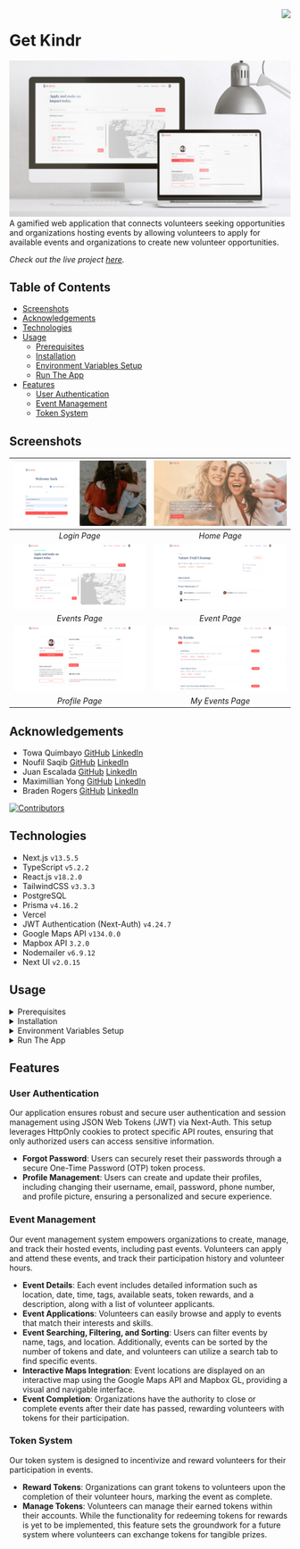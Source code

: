 <img align="right" src="https://visitor-badge.laobi.icu/badge?page_id=towaquimbayo.Get-Kindr" />

# Get Kindr

![Get-Kindr Thumbnail](screenshots/get-kindr-thumbnail.jpg)
A gamified web application that connects volunteers seeking opportunities and organizations hosting events by allowing volunteers to apply for available events and organizations to create new volunteer opportunities.

_Check out the live project [_here_](https://getkindr.com/)._

## Table of Contents

* [Screenshots](#screenshots)
* [Acknowledgements](#acknowledgements)
* [Technologies](#technologies)
* [Usage](#usage)
  * [Prerequisites](#prerequisites)
  * [Installation](#installation)
  * [Environment Variables Setup](#environment-variables-setup)
  * [Run The App](#run-the-app)
* [Features](#features)
  * [User Authentication](#user-authentication)
  * [Event Management](#event-management)
  * [Token System](#token-system)

## Screenshots

| ![Login Page](screenshots/login.png) | ![Home Page](screenshots/home.png) |
|:--:|:--:|
| _Login Page_ | _Home Page_ |
| ![Events Page](screenshots/events.png) | ![Event Page](screenshots/event.png) |
| _Events Page_ | _Event Page_ |
| ![Profile Page](screenshots/profile.png) | ![My Events Page](screenshots/my-events.png) |
| _Profile Page_ | _My Events Page_ |

## Acknowledgements

* Towa Quimbayo [GitHub](https://github.com/towaquimbayo) [LinkedIn](https://www.linkedin.com/in/towa-quimbayo/)
* Noufil Saqib [GitHub](https://github.com/noufilsaqib) [LinkedIn](https://www.linkedin.com/in/muhammad-noufil-saqib/)
* Juan Escalada [GitHub](https://github.com/jescalada) [LinkedIn](https://www.linkedin.com/in/jescalada/)
* Maximillian Yong [GitHub](https://github.com/MaximillianYong) [LinkedIn](https://www.linkedin.com/in/maximillianyong)
* Braden Rogers [GitHub](https://github.com/BRogers-BCIT) [LinkedIn](https://www.linkedin.com/in/braden-rogers-591128305/)

[![Contributors](https://contrib.rocks/image?repo=towaquimbayo/Get-Kindr)](https://github.com/towaquimbayo/Get-Kindr/graphs/contributors)

## Technologies

* Next.js `v13.5.5`
* TypeScript `v5.2.2`
* React.js `v18.2.0`
* TailwindCSS `v3.3.3`
* PostgreSQL
* Prisma `v4.16.2`
* Vercel
* JWT Authentication (Next-Auth) `v4.24.7`
* Google Maps API `v134.0.0`
* Mapbox API `3.2.0`
* Nodemailer `v6.9.12`
* Next UI `v2.0.15`

## Usage

<details>
  <summary>Prerequisites</summary>

### Prerequisites

* [VSCode](https://code.visualstudio.com/download/)
* [Git](https://git-scm.com/downloads/)
* [Node.js](https://nodejs.org/en/download/)

</details>

<details>
  <summary>Installation</summary>

### Installation

1. Install latest npm package version.

  ```sh
  npm install npm@latest -g
  ```

2. Clone the repository to local machine.

  ```sh
  git clone https://github.com/towaquimbayo/Get-Kindr.git
  ```

3. Installing required dependencies requires Node and npm.

  ```sh
  npm i --legacy-peer-deps
  ```

</details>

<details>
  <summary>Environment Variables Setup</summary>

### Environment Variables Setup

For the project to run correctly, environment variables are required. Rename the `.env.example` to `.env`.

1. Create a free PostgreSQL database at <https://vercel.com/postgres/> and fill in your PostgreSQL account details.
2. Create a Google OAuth app at <https://refine.dev/blog/nextauth-google-github-authentication-nextjs/#for-googleprovider-make-sure-you-have-a-google-account/>
3. Create a free ImgBB account to obtain ImgBB API key at <https://api.imgbb.com/>
4. Create a free Mapbox account to obtain Mapbox access token at <https://docs.mapbox.com/help/tutorials/get-started-tokens-api/>
5. Create a free Google Cloud Console account to obtain Google Maps API key at <https://developers.google.com/maps/documentation/javascript/get-api-key/>

</details>

<details>
  <summary>Run The App</summary>

### Run The App

Running the application locally or in production is straightforward since both the frontend and backend are integrated into a single Next.js application running on port 3000.

* Execute `npm run build` to build the application for production.
* Execute `npm run dev` to run locally in development mode or `npm start` to run it using the production build.

__Note:__ This process will also build the Prisma schema for your PostgreSQL database if you haven't defined it already. Depending on your PostgreSQL setup, you may need to execute `npx prisma db push` to push the schema to your database.
__Note:__ Any changes to the `schema.prisma` file will automatically update the database schema during these steps.

</details>

## Features

### User Authentication

Our application ensures robust and secure user authentication and session management using JSON Web Tokens (JWT) via Next-Auth. This setup leverages HttpOnly cookies to protect specific API routes, ensuring that only authorized users can access sensitive information.

* __Forgot Password__: Users can securely reset their passwords through a secure One-Time Password (OTP) token process.
* __Profile Management__: Users can create and update their profiles, including changing their username, email, password, phone number, and profile picture, ensuring a personalized and secure experience.

### Event Management

Our event management system empowers organizations to create, manage, and track their hosted events, including past events. Volunteers can apply and attend these events, and track their participation history and volunteer hours.

* __Event Details__: Each event includes detailed information such as location, date, time, tags, available seats, token rewards, and a description, along with a list of volunteer applicants.
* __Event Applications__: Volunteers can easily browse and apply to events that match their interests and skills.
* __Event Searching, Filtering, and Sorting__: Users can filter events by name, tags, and location. Additionally, events can be sorted by the number of tokens and date, and volunteers can utilize a search tab to find specific events.
* __Interactive Maps Integration__: Event locations are displayed on an interactive map using the Google Maps API and Mapbox GL, providing a visual and navigable interface.
* __Event Completion__: Organizations have the authority to close or complete events after their date has passed, rewarding volunteers with tokens for their participation.

### Token System

Our token system is designed to incentivize and reward volunteers for their participation in events.

* __Reward Tokens__: Organizations can grant tokens to volunteers upon the completion of their volunteer hours, marking the event as complete.
* __Manage Tokens__: Volunteers can manage their earned tokens within their accounts. While the functionality for redeeming tokens for rewards is yet to be implemented, this feature sets the groundwork for a future system where volunteers can exchange tokens for tangible prizes.
